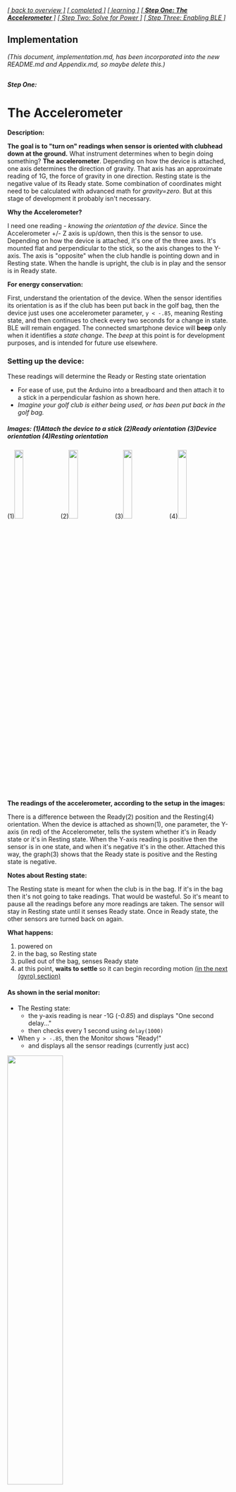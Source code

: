 
[*[ back to overview ]*](GolfSwingSensors.md#golf-swing-sensors)
[*[ completed ]*](completed.md#completed)
[*[ learning ]*](completed.md#learning-about-this)
[_[ **Step One: The Accelerometer** ]_](#the-accelerometer)
[*[ Step Two: Solve for Power ]*](#solve-for-power)
[*[ Step Three: Enabling BLE ]*](EnablingBLE.md/#enabling-ble)

## Implementation

_(This document, implementation.md, has been incorporated into the new README.md and Appendix.md, so maybe delete this.)_



##
##### Step One:
# The Accelerometer

**Description:**

**The goal is to "turn on" readings when sensor is oriented with clubhead down at the ground.**
What instrument determines when to begin doing something? 
**The accelerometer**. 
Depending on how the device is attached, one axis determines the direction of gravity. 
That axis has an approximate reading of 1G, the force of gravity in one direction.
Resting state is the negative value of its Ready state.
Some combination of coordinates might need to be calculated with advanced math for _gravity=zero._
But at this stage of development it probably isn't necessary.

**Why the Accelerometer?**

I need one reading - _knowing the orientation of the device._ 
Since the Accelerometer +/- Z axis is up/down, then this is the sensor to use. 
Depending on how the device is attached, it's one of the three axes. 
It's mounted flat and perpendicular to the stick, so the axis changes to the Y-axis.
The axis is "opposite" when the club handle is pointing down and in Resting state. 
When the handle is upright, the club is in play and the sensor is in Ready state.

**For energy conservation:**

First, understand the orientation of the device.
When the sensor identifies its orientation is as if the club has been put back in the golf bag, then the device just uses one accelerometer parameter, `y < -.85`, meaning Resting state, and then continues to check every two seconds for a change in state. 
BLE will remain engaged.
The connected smartphone device will **beep** only when it identifies a _state change_.
The _beep_ at this point is for development purposes, and is intended for future use elsewhere.

### Setting up the device:
These readings will determine the Ready or Resting state orientation
- For ease of use, put the Arduino into a breadboard and then attach it to a stick in a perpendicular fashion as shown here. 
- _Imagine your golf club is either being used, or has been put back in the golf bag._

##### Images: (1)Attach the device to a stick (2)Ready orientation (3)Device orientation (4)Resting orientation
(1)<img src="/images/Sm-attaching to a stick.png" width="20%">
(2)<img src="/images/Sm-start orientation.png" width="20%">
(3)<img src="/images/Sm-device orientation.png" width="20%">
(4)<img src="/images/Sm-rest orientation.png" width="20%">

**The readings of the accelerometer, according to the setup in the images:**

There is a difference between the Ready(2) position and the Resting(4) orientation. When the device is attached as shown(1), one parameter, the Y-axis (in red) of the Accelerometer, tells the system whether it's in Ready state or it's in Resting state. When the Y-axis reading is positive then the sensor is in one state, and when it's negative it's in the other. Attached this way, the graph(3) shows that the Ready state is positive and the Resting state is negative.

**Notes about Resting state:**

The Resting state is meant for when the club is in the bag. If it's in the bag then it's not going to take readings. That would be wasteful. So it's meant to pause all the readings before any more readings are taken. The sensor will stay in Resting state until it senses Ready state. Once in Ready state, the other sensors are turned back on again.

**What happens:**

1. powered on
2. in the bag, so Resting state
3. pulled out of the bag, senses Ready state
4. at this point, **waits to settle** so it can begin recording motion [(in the next (gyro) section)](#step-four-gyro)

#### As shown in the serial monitor:
- The Resting state:
  - the y-axis reading is near -1G (_-0.85_) and displays "One second delay..." 
  - then checks every 1 second using `delay(1000)`
- When `y > -.85`, then the Monitor shows "Ready!" 
  - and displays all the sensor readings (currently just acc)

<img src="/images/one second delay.PNG" width="50%"/>

### Updating the Arduino Nano 33 BLE
- **Find** the _SimpleAccelerometer_ sketch from the Example files in the **Arduino_LSM9DS1 folder**
- IMPORTANT: **Save it as** _golf-swing-acc_
- **Add the _if-else_ statements within the _void() loop_ as shown.** (the rest is unchanged) 
  - The _if/else_ statement creates the _-0.85_ threshold between the Ready and Resting states.

#### Code for the new _LOOP_ is here:
```
void loop() {
  float x, y, z;

  if (IMU.accelerationAvailable()) {
    IMU.readAcceleration(x, y, z);
    if ( y > -.85 ) {  // -1G is the threshold
      Serial.print("Ready!");
      Serial.print('\t');
      Serial.print("X = ");
      Serial.print(x);
      Serial.print('\t');
      Serial.print("Y = ");
      Serial.print(y);
      Serial.print('\t');
      Serial.print("Z = ");
      Serial.println(z);
      }
    else { 
      Serial.print("One second delay...");
      Serial.print('\t');
      Serial.print("Y = ");
      Serial.println(y);
      delay(1000); // one second delay
      }
    }
  }
```

## Summary:
This section was about setting up the Accelerometer, physically and with the IDE, so that it performs as expected.
The goal was to basically create on/off states, accomplished here by using a threshold for the Ready and Resting states. 

**Exception to this configuration:**

Swinging the club around won't put it into that Resting state unless it registers that particular state of inertia below _-0.85_. While there may be a risk of hitting that threshold while the club is in play, some cursory testing shows that it's possible the risk is low and `(y<-0.85)` doesn't happen or it doesn't hit the delay for some reason. **This exception has been resolved in later code.**

##
##### Step Two:
# Solve for Power

#### Future prototyping solution

- Later can build an obviously better solution.  
- When 100% finished developing with my Arduino Nano 33 BLE Sense, I will be looking into using a different board for prototyping, and a battery solution will definitely be a part of the research.
  - **The board needs to include (1) an IMU, (2) a microphone, and (3) a solvable battery option**
- Battery options:
  - I am looking for those **2-prong** "magnetic" battery chargers, what kind of battery is in that fit-watch, and where to get that rechargable battery. 
  - **Qi coil** is a wireless charging device.
  - **CR1220** is a small, common coin-type battery
  - **LIR2032H** is a common 3.7 rechargable, but 20mm, so like a nickel size.

#### Current development solution

- **Connect with only BLE and be _physically detached_ from the computer.**
- Attach the Arduino Sense (USBmicro port) to a power source.
- Use a lightweight **phone recharger** (with 2 USB out) to serve this purpose during development.  
- Rechargers will shut off after a short time with just a low power drain.
- **Charging an _old phone_ at the same time will prevent this auto-shutoff** 

##### Charging up a dead old phone, simultaneously powering Nano33BLE

<img src="/images/Sm-batterypack.png" width="35%">

#### Alternative development solution

- This is not practical for _golf-club-sensors_ project but is helpful information nonetheless.
- There's a power solution in the TinyML Course, attaching a 9V battery to the **Learning Kit Shield**. 
  - This [**Appendix from the TinyMLx repo**](https://github.com/tinyMLx/appendix/blob/main/PoweringArduino.md#battery) is a good place to read about it.
  - It's certainly not designed for swinging around, but it is proof that there's a pinout solution.
  - It's a good example for a stationary device.


### Summary

We have enabled the Accelerometer and found a temporary solution for power.

**Next**, we're going to find a way to connect the device to a smartphone utilizing BLE,
which will be useful in the future when a smartphone application is being built.
In the process of implementing BLE, we're going to examine the structure of the Arduino code.
Finally, we'll come back to the Accelerometer and fine tune it to more closely match our use case
of determining whether the club is in the golf bag or being used.



##
##### Step Three:
# Enabling BLE

**Description:**

Before we can get it to chirp in response to a good or bad swing, the smartphone needs to pair up with the Arduino BLE Sense. We should be able to see on my Android whatever information we've already sent to the serial monitor. To do this, Nordic has an app we can download from Google Play called _nRF Connect_. Let's go through the process of getting that started right here. 

### Try the BLE example sketch

I found [_**this video**_](https://youtu.be/2q_tA8v5l1Y) from _Robocraze_ to be helpful, 
and copied the code from its [**accompanying GitHub repository**](https://github.com/Robocraze/Nano-33-BLE-Examples/blob/43fbe5b3155493d3056e85d7402c54e05c84f133/environment_sensor_ble/environment_sensor_ble.ino).
This example reads information from the sensors and then simply displays it in the phone app. 
Upload the sketch to the device... _**And it works exactly as it does in that video.**_ 
_But there is a [**caveat**](#caveat) which I discovered for this example._ 

**To do this:**

1. Download _nRF Connect_ from **Google Play** (also available for iOS)
2. Find the `environment_sensor_ble.ino` file from the _Robocraze_ repository and copy it locally. 
_(Right-click on _Raw_, save the file, and drop into same-name folder, as required by Arduino.)_
3. Upload the _environment_sensor_ble_ sketch to the device
4. Open the serial monitor, watch for "Disconnected from central..."
5. (App) Open the phone app, _nRF Connect_, and enable Bluetooth
6. (App) Scan for and connect to the device (its name was declared in the sketch)
7. (App) Touch _UnknownService, UUID: 0x180C_ (_"180C"_ is unregistered generic UUID)
8. Watch Monitor again for services to pop up
9. (App) Touch the "triple down arrow" <img src="/images/3downarrows.png" width="20em" /> for each of the three services for this example
10. (App) OBSERVE the temperature gradually reach ambient room temperature or hold in hand for it to rise

##### Caveat:

With the USB cable plugged into the computer I **_can_** discover _"Arduino Environment Sensor"_ in nRF Connect. 
But a [**battery-only**](#current-development-solution) solution can **_not_**. So...

**For battery-only:**

- Comment out `//while (!Serial);` 

After being untethered from the computer, the device was trying to find the serial port from which it's now disconnected.
So this one change will allow the device to function in _nRF Connect_ the same way as it did before.

### The Hello World BLE Sketch

Now that we've got the BLE connecting, and IMU data showing up in _nRF Connect_, it's time to simplify and specialize our code.

There is a _BLE Hello World_ sketch from [okdo.com](reference.md/#reference) 
that turns on the amber LED on the Arduino board when it connects, 
and we can then read "Hello World" on the Client (smartphone) app.
So starting with this simple code as a base, **we'll combine it with our own _golf-swing-acc_ sketch** 
so that we can see what gets sent from the Nano33BLESense.

- View the _Hello World BLE code_ [**here**](#ble-hello-world-code-is-here) --> _(need new link)_

The big takeaway with this code is that the `while (central.connected())` command just hangs the activity until BLE disconnects and then the code turns the LED off. 
(It's LED-centric code.) 
The LED will be useful for indicating "Ready" and "Resting" states.

We've seen in those two examples what a basic `.ino` file looks like. **Here's a summary:**

### Arduino File Structure

Here we will describe the very basic structure of an Arduino `.ino` file. 

**At the most basic level, there are four sections:**

1. *"prior to"*
2. `void setup()`
3. `void loop()` and
4. *"other functions"*

**1. prior to `void setup()`**

- These can be within _namespace_
- First add LIBRARIES
- Initialize and name CONSTANTS
- Initialize VARIABLES
- Initialize BLE SERVICES
  - Give the Services and Characteristics their UUIDs ([here](reference.md/#uuid-info) for more info)
- Initialize respective BLE Service CHARACTERISTICS
- Create the FUNCTION PROTOTYPE (which reside in "other functions" area)

**2. `void setup()`**

- Initialize the SENSORS
- Initialize SERIAL COMMUNICATION
- Initialize OTHER things (such as built-in LED pin)
- Check for FAILURE
- Create the BLE NAME to show up in the SCAN
- Create the BLE SERVICE for advertising
- Create the BLE Service CHARACTERISTICS
- ADD the BLE SERVICE to advertise
  - The variable names were previously initialized above
- ADVERTISE BLE
- Set VALUES for strings or constants
  - These variables were previously initialized above
  
**3. `void loop()`**

- conditional settings and calculations repeated within the loop
- _if-else_ statements, etc
- engaging LEDs, etc

**4. other functions**

- subroutines _(and other stuff)_

### Creating the new code

**Importing new functionality into our code:**

We're now going to take what we've learned from our two examples and incorporate them into our feature code, now called **_golf-swing-acc-ble_**.

- View the combined code [**here**](#all-the-golf-swing-acc-ble-code-is-here) <-- _(need new link)_

##### Phone screen with device listed: (1) scanning, (2) connected, (3) tilting on the y-axis to turn on/off the LED

<p align="center">
  (1) <img src="/images/BLEScanning.png" width="20%">
  (2) <img src="/images/BLEConnected.png" width="20%">
  (3) <img src="/images/myBLEtilt.gif" width="30%">
</p>

##

**Almost done**

Although things are working well, there are still two things we should improve upon. 
One tweak is to accommodate for an unintentional state change from a bounce of the sensor, 
and the other is to reduce the amount of BLE communication, sending only once at the moment of a state change.

So we created **_golf-swing-acc-ble-statechange_** with this modified code: 
- Eliminate accidental state changes from the sensor
- Send data via BLE **only** when the state changes 
- Send _boolean 1/0_ rather than the strings, "Resting" and "Ready"
- Use the shorter 16-bit UUID, like `ffe0` and `ffe1` [_(More about UUID)_](reference.md#uuid-info)

##### BLE sends data only when the words "State change to" appear

<img src="/images/stateshanges.gif" width="80%">

## Summary:

**Server/peripheral-side BLE programming is done for now.**

We started with physically setting up the Arduino Nano33BLESense as if it were attached to the back of a golf club head.
Then we implemented the code to be able to see the readings of the Accelerometer in the Serial Monitor screen.
After experimenting with a couple of example sketches, we incorporated the BLE library into the code, downloaded the nRF Connect application to a smartphone, and were **able to see readings** coming in. 

The Nano33BLESense has now been programmed to communicate with a Client (central), 
so it's time to develop an Android application that it can control, basically with an on/off signal sent through Bluetooth Low Energy. 
(This idea was based on being less time consuming and being easier for app development.)
**Enabling BLE communication with a smartphone will instead be shifted out to a step after Data Collection.**
_Rather than focusing immediately on the smartphone application, we should collect data on the device which can then be sent via BLE._

The section above describes two things: One, reading data from the Accelerometer, and two, setting up one side of a BLE connection.
**Both are important.**
Reading the Accelerometer is important because it determines whether the golf club is actually being used (is in Ready state).
And BLE will need to be used to send swing data to a smartphone _or computer_ because there's only 256k available within the Device.

**The next step is to collect and record swing data from the Gyroscope.**

##
##### Step Four (gyro)
# Collecting Gyro Data

**Description:**

The Accelerometer has been used to determine whether a golf club is being used or has been put back in the golf bag, based upon its orientation.
When in play, it is able to begin recording the motion of the Gyroscope.



[Link to Gyro Steps](activity.md/#step-four)



#
[*[ Top ]*](GolfSwingSensors.md#golf-swing-sensors)
[*[ Step One ]*](#step-one)
[*[ Step Two ]*](#step-two)
[*[ Step Three ]*](#step-three)
[*[ 4 (AppDev) ]*](AppDev.md/#step-four)

